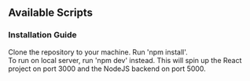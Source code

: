 ## Available Scripts

### Installation Guide
Clone the repository to your machine. Run 'npm install'. <br />
To run on local server, run 'npm dev' instead. This will spin up the React project on port 3000 and the NodeJS backend on port 5000.
